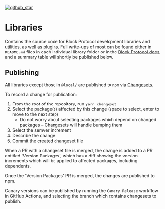 [block protocol docs]: https://blockprotocol.org/docs?utm_medium=organic&utm_source=github_readme_blockprotocol-repo_libs
[block-scripts]: block-scripts
[block-template-custom-element]: block-template-custom-element
[block-template-html]: block-template-html
[block-template-react]: block-template-react
[blockprotocol]: blockprotocol
[create-block-app]: create-block-app
[github_star]: https://github.com/blockprotocol/blockprotocol/tree/main/libs#
[mock-block-dock]: mock-block-dock
[wordpress-plugin]: wordpress-plugin

[![github_star](https://img.shields.io/github/stars/blockprotocol/blockprotocol?label=Star%20on%20GitHub&style=social)][github_star]

# Libraries

Contains the source code for Block Protocol development libraries and utilities, as well as plugins. Full write-ups of most can be found either in `README.md` files in each individual library folder or in the [Block Protocol docs], and a summary table will shortly be published below.

## Publishing

All libraries except those in `@local/` are published to `npm` via
[Changesets](https://github.com/changesets/changesets).

To record a change for publication:

1.  From the root of the repository, run `yarn changeset`
1.  Select the package(s) affected by this change (space to select, enter to move to the next step)
    - Do not worry about selecting packages which depend on changed packages – Changesets will handle bumping them
1.  Select the semver increment
1.  Describe the change
1.  Commit the created changeset file

When a PR with a changeset file is merged, the change is added to a PR entitled 'Version Packages',
which has a diff showing the version increments which will be applied to affected packages, including dependents.

Once the 'Version Packages' PR is merged, the changes are published to npm.

Canary versions can be published by running the `Canary Release` workflow in GitHub Actions, and selecting the branch which contains changesets to publish.
